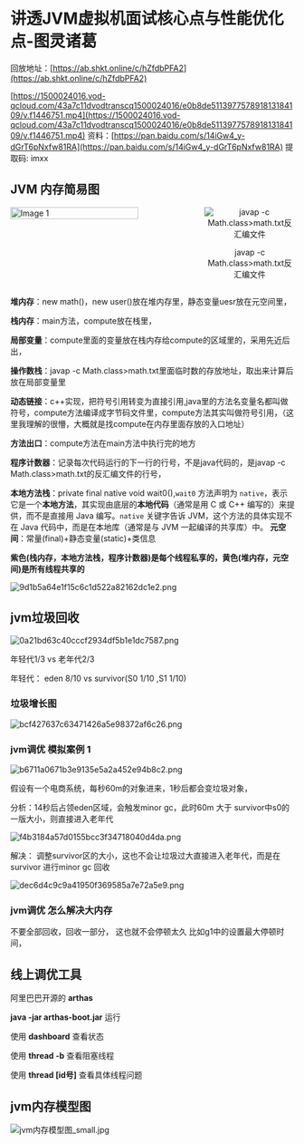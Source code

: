 # 讲透JVM虚拟机面试核心点与性能优化点-图灵诸葛

回放地址：[https://ab.shkt.online/c/hZfdbPFA2](https://ab.shkt.online/c/hZfdbPFA2)

[https://1500024016.vod-qcloud.com/43a7c11dvodtranscq1500024016/e0b8de511397757891813184109/v.f1446751.mp4](https://1500024016.vod-qcloud.com/43a7c11dvodtranscq1500024016/e0b8de511397757891813184109/v.f1446751.mp4)
资料：[https://pan.baidu.com/s/14iGw4_y-dGrT6pNxfw81RA](https://pan.baidu.com/s/14iGw4_y-dGrT6pNxfw81RA) 提取码: imxx

## JVM 内存简易图
<div style="display: flex; justify-content: space-between;">
  <img src="./e68cf09bf73356f8c18e3b67516061fe.png" alt="Image 1" width="67%">
    <div style="text-align: center; width: 32%;">
        <img src="./image.png" alt="javap -c Math.class>math.txt反汇编文件" >
        <p>javap -c Math.class>math.txt反汇编文件</p>
    </div>
</div>


[//]: # (![e68cf09bf73356f8c18e3b67516061fe.png]&#40;e68cf09bf73356f8c18e3b67516061fe.png&#41;)

[//]: # (![javap -c Math.class>math.txt反汇编文件]&#40;image.png&#41;)

**堆内存**：new math()，new user()放在堆内存里，静态变量uesr放在元空间里，

**栈内存**：main方法，compute放在栈里，

**局部变量**：compute里面的变量放在栈内存给compute的区域里的，采用先近后出，

**操作数栈**：javap -c Math.class>math.txt里面临时数的存放地址，取出来计算后放在局部变量里

**动态链接**：c++实现，把符号引用转变为直接引用,java里的方法名变量名都叫做符号，compute方法编译成字节码文件里，compute方法其实叫做符号引用，（这里我理解的很懵，大概就是找compute在内存里面存放的入口地址）

**方法出口**：compute方法在main方法中执行完的地方

**程序计数器**：记录每次代码运行的下一行的行号，不是java代码的，是javap -c Math.class>math.txt的反汇编文件的行号，

**本地方法栈**：private final native void wait0(),`wait0` 方法声明为 `native`，表示它是一个**本地方法**，其实现由底层的**本地代码**（通常是用 C 或 C++ 编写的）来提供，而不是直接用 Java 编写。`native` 关键字告诉 JVM，这个方法的具体实现不在 Java 代码中，而是在本地库（通常是与 JVM 一起编译的共享库）中。
**元空间**：常量(final)+静态变量(static)+类信息

**紫色(栈内存，本地方法栈，程序计数器)是每个线程私享的，黄色(堆内存，元空间)是所有线程共享的**

![9d1b5a64e1f15c6c1d522a82162dc1e2.png](./9d1b5a64e1f15c6c1d522a82162dc1e2.png)

## jvm垃圾回收

![0a21bd63c40cccf2934df5b1e1dc7587.png](./0a21bd63c40cccf2934df5b1e1dc7587.png)

年轻代1/3 vs 老年代2/3

年轻代： eden 8/10 vs survivor(S0 1/10 ,S1 1/10)

### 垃圾增长图

![bcf427637c63471426a5e98372af6c26.png](./bcf427637c63471426a5e98372af6c26.png)

### jvm调优 模拟案例 1

![b6711a0671b3e9135e5a2a452e94b8c2.png](./b6711a0671b3e9135e5a2a452e94b8c2.png)

假设有一个电商系统，每秒60m的对象进来，1秒后都会变垃圾对象，

分析：14秒后占领eden区域，会触发minor gc，此时60m 大于 survivor中s0的一版大小，则直接进入老年代

![f4b3184a57d0155bcc3f34718040d4da.png](./f4b3184a57d0155bcc3f34718040d4da.png)

解决： 调整survivor区的大小，这也不会让垃圾过大直接进入老年代，而是在survivor 进行minor gc 回收

![dec6d4c9c9a41950f369585a7e72a5e9.png](./dec6d4c9c9a41950f369585a7e72a5e9.png)

### jvm调优 怎么解决大内存

不要全部回收，回收一部分， 这也就不会停顿太久 比如g1中的设置最大停顿时间，

## 线上调优工具

阿里巴巴开源的 **arthas**

**java -jar arthas-boot.jar** 运行

使用 **dashboard** 查看状态

使用 **thread -b** 查看阻塞线程

使用 **thread [id号]** 查看具体线程问题

## jvm内存模型图

![jvm内存模型图_small.jpg](./jvmModelDiagram.jpg)